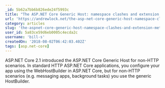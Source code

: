 ```yaml
---
_id: 5b62a7bb6b826ede24f5993c
title: "The ASP.NET Core Generic Host: namespace clashes and extension methods"
url: 'https://andrewlock.net/the-asp-net-core-generic-host-namespace-clashes-and-extension-methods/'
category: articles
slug: 'the-aspnet-core-generic-host-namespace-clashes-and-extension-methods'
user_id: 5a83ce59d6eb0005c4ecda2c
username: 'bill-s'
createdOn: '2018-08-02T06:42:03.402Z'
tags: [asp.net-core]
---
```


ASP.NET Core 2.1 introduced the ASP.NET Core Generic Host for non-HTTP scenarios. In standard HTTP ASP.NET Core applications, you configure your app using the WebHostBuilder in ASP.NET Core, but for non-HTTP scenarios (e.g. messaging apps, background tasks) you use the generic HostBuilder.


